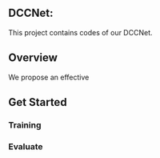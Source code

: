 ## DCCNet:
This project contains codes of our DCCNet.

## Overview
We propose an effective

## Get Started

### Training 

### Evaluate
